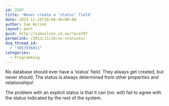 ```yaml
---
id: 2297
title: 'Never create a ‘status’ field'
date: 2013-11-26T10:04:46+00:00
author: Sam Wilson
layout: post
guid: http://samwilson.id.au/?p=2297
permalink: /2013/11/26/no-statuses/
dsq_thread_id:
  - "3857936011"
categories:
  - Programming
---
```

No database should ever have a ‘status’ field. They always get created, but never should. The status is always determined from other properties and relationships!

The problem with an explicit status is that it can (no: _will_) fail to agree with the status indicated by the rest of the system.